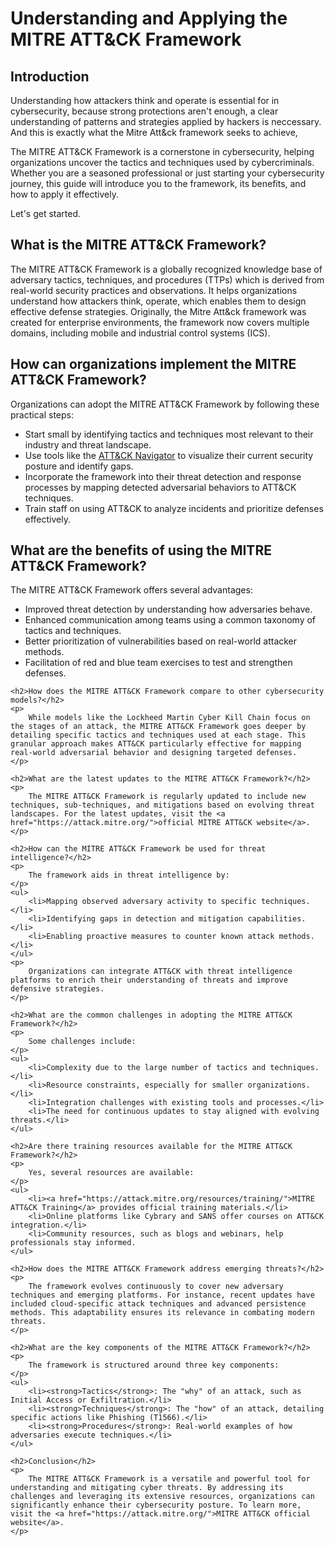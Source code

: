 <!DOCTYPE html>
<html lang="en">
<head>
    <meta charset="UTF-8">
    <meta name="viewport" content="width=device-width, initial-scale=1.0">
    <meta name="description" content="Discover everything about the MITRE ATT&CK Framework, including its purpose, implementation, challenges, and benefits in enhancing cybersecurity strategies.">
    <meta name="keywords" content="MITRE ATT&CK, cybersecurity framework, threat detection, cyber defense, TTPs, cyber intelligence, MITRE ATT&CK benefits">
    <meta name="author" content="Isaac Ijuo Cybersecurity Enthusiast">
    <meta name="robots" content="index, follow">
    
</head>
<body>
<h1>Understanding and Applying the MITRE ATT&CK Framework</h1>

<h2>Introduction</h2>
<p>
Understanding how attackers think and operate is essential for in cybersecurity, because strong protections aren't enough, a clear understanding of patterns and strategies applied by hackers is neccessary. And this is exactly what the Mitre Att&ck framework seeks to achieve,

The MITRE ATT&CK Framework is a cornerstone in cybersecurity, helping organizations uncover the tactics and techniques used by cybercriminals. Whether you are a seasoned professional or just starting your cybersecurity journey, this guide will introduce you to the framework, its benefits, and how to apply it effectively. 

Let's get started.
</p>

<h2>What is the MITRE ATT&CK Framework?</h2>
    <p>
The MITRE ATT&CK Framework is a globally recognized knowledge base of adversary tactics, techniques, and procedures (TTPs) which is derived from real-world security practices and observations. It helps organizations understand how attackers think, operate, which enables them to design effective defense strategies. Originally, the Mitre Att&ck framework was created for enterprise environments, the framework now covers multiple domains, including mobile and industrial control systems (ICS).
    </p>

<h2>How can organizations implement the MITRE ATT&CK Framework?</h2>
    <p>
        Organizations can adopt the MITRE ATT&CK Framework by following these practical steps:
    </p>
<ul>
<li>Start small by identifying tactics and techniques most relevant to their industry and threat landscape.</li>
 <li>Use tools like the <a href="https://github.com/mitre-attack/attack-navigator">ATT&CK Navigator</a> to visualize their current security posture and identify gaps.</li>
<li>Incorporate the framework into their threat detection and response processes by mapping detected adversarial behaviors to ATT&CK techniques.</li>
<li>Train staff on using ATT&CK to analyze incidents and prioritize defenses effectively.</li>
</ul>

<h2>What are the benefits of using the MITRE ATT&CK Framework?</h2>
    <p>
        The MITRE ATT&CK Framework offers several advantages:
    </p>
    <ul>
        <li>Improved threat detection by understanding how adversaries behave.</li>
        <li>Enhanced communication among teams using a common taxonomy of tactics and techniques.</li>
        <li>Better prioritization of vulnerabilities based on real-world attacker methods.</li>
        <li>Facilitation of red and blue team exercises to test and strengthen defenses.</li>
    </ul>

    <h2>How does the MITRE ATT&CK Framework compare to other cybersecurity models?</h2>
    <p>
        While models like the Lockheed Martin Cyber Kill Chain focus on the stages of an attack, the MITRE ATT&CK Framework goes deeper by detailing specific tactics and techniques used at each stage. This granular approach makes ATT&CK particularly effective for mapping real-world adversarial behavior and designing targeted defenses.
    </p>

    <h2>What are the latest updates to the MITRE ATT&CK Framework?</h2>
    <p>
        The MITRE ATT&CK Framework is regularly updated to include new techniques, sub-techniques, and mitigations based on evolving threat landscapes. For the latest updates, visit the <a href="https://attack.mitre.org/">official MITRE ATT&CK website</a>.
    </p>

    <h2>How can the MITRE ATT&CK Framework be used for threat intelligence?</h2>
    <p>
        The framework aids in threat intelligence by:
    </p>
    <ul>
        <li>Mapping observed adversary activity to specific techniques.</li>
        <li>Identifying gaps in detection and mitigation capabilities.</li>
        <li>Enabling proactive measures to counter known attack methods.</li>
    </ul>
    <p>
        Organizations can integrate ATT&CK with threat intelligence platforms to enrich their understanding of threats and improve defensive strategies.
    </p>

    <h2>What are the common challenges in adopting the MITRE ATT&CK Framework?</h2>
    <p>
        Some challenges include:
    </p>
    <ul>
        <li>Complexity due to the large number of tactics and techniques.</li>
        <li>Resource constraints, especially for smaller organizations.</li>
        <li>Integration challenges with existing tools and processes.</li>
        <li>The need for continuous updates to stay aligned with evolving threats.</li>
    </ul>

    <h2>Are there training resources available for the MITRE ATT&CK Framework?</h2>
    <p>
        Yes, several resources are available:
    </p>
    <ul>
        <li><a href="https://attack.mitre.org/resources/training/">MITRE ATT&CK Training</a> provides official training materials.</li>
        <li>Online platforms like Cybrary and SANS offer courses on ATT&CK integration.</li>
        <li>Community resources, such as blogs and webinars, help professionals stay informed.
    </ul>

    <h2>How does the MITRE ATT&CK Framework address emerging threats?</h2>
    <p>
        The framework evolves continuously to cover new adversary techniques and emerging platforms. For instance, recent updates have included cloud-specific attack techniques and advanced persistence methods. This adaptability ensures its relevance in combating modern threats.
    </p>

    <h2>What are the key components of the MITRE ATT&CK Framework?</h2>
    <p>
        The framework is structured around three key components:
    </p>
    <ul>
        <li><strong>Tactics</strong>: The "why" of an attack, such as Initial Access or Exfiltration.</li>
        <li><strong>Techniques</strong>: The "how" of an attack, detailing specific actions like Phishing (T1566).</li>
        <li><strong>Procedures</strong>: Real-world examples of how adversaries execute techniques.</li>
    </ul>

    <h2>Conclusion</h2>
    <p>
        The MITRE ATT&CK Framework is a versatile and powerful tool for understanding and mitigating cyber threats. By addressing its challenges and leveraging its extensive resources, organizations can significantly enhance their cybersecurity posture. To learn more, visit the <a href="https://attack.mitre.org/">MITRE ATT&CK official website</a>.
    </p>
</body>
</html>
